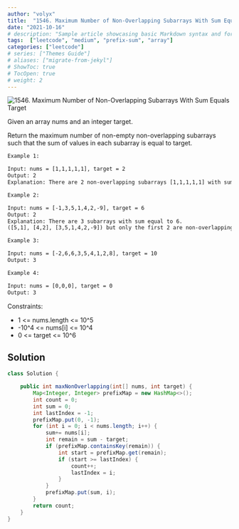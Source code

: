 ```yaml
---
author: "volyx"
title:  "1546. Maximum Number of Non-Overlapping Subarrays With Sum Equals Target"
date: "2021-10-16"
# description: "Sample article showcasing basic Markdown syntax and formatting for HTML elements."
tags:  ["leetcode", "medium", "prefix-sum", "array"]
categories: ["leetcode"]
# series: ["Themes Guide"]
# aliases: ["migrate-from-jekyl"]
# ShowToc: true
# TocOpen: true
# weight: 2
---
```


![1546. Maximum Number of Non-Overlapping Subarrays With Sum Equals Target](maximum-number-of-non-overlapping-subarrays-with-sum-equals-target)

Given an array nums and an integer target.

Return the maximum number of non-empty non-overlapping subarrays such that the sum of values in each subarray is equal to target.

```txt
Example 1:

Input: nums = [1,1,1,1,1], target = 2
Output: 2
Explanation: There are 2 non-overlapping subarrays [1,1,1,1,1] with sum equals to target(2).

Example 2:

Input: nums = [-1,3,5,1,4,2,-9], target = 6
Output: 2
Explanation: There are 3 subarrays with sum equal to 6.
([5,1], [4,2], [3,5,1,4,2,-9]) but only the first 2 are non-overlapping.

Example 3:

Input: nums = [-2,6,6,3,5,4,1,2,8], target = 10
Output: 3

Example 4:

Input: nums = [0,0,0], target = 0
Output: 3
```

Constraints:

- 1 <= nums.length <= 10^5
- -10^4 <= nums[i] <= 10^4
- 0 <= target <= 10^6

## Solution

```java
class Solution {

    public int maxNonOverlapping(int[] nums, int target) {
        Map<Integer, Integer> prefixMap = new HashMap<>();
        int count = 0;
        int sum = 0;
        int lastIndex = -1;
        prefixMap.put(0, -1);
        for (int i = 0; i < nums.length; i++) {
            sum+= nums[i];
            int remain = sum - target;
            if (prefixMap.containsKey(remain)) {
                int start = prefixMap.get(remain);
                if (start >= lastIndex) {
                    count++;
                    lastIndex = i;
                }
            }
            prefixMap.put(sum, i);   
        }
        return count;
    }
}
```
